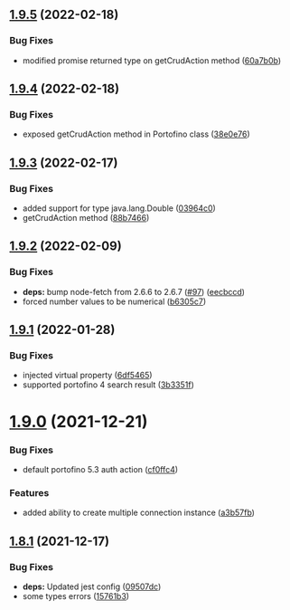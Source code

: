 ## [1.9.5](https://github.com/ManyDesigns/portofino-js/compare/v1.9.4...v1.9.5) (2022-02-18)


### Bug Fixes

* modified promise returned type on getCrudAction method ([60a7b0b](https://github.com/ManyDesigns/portofino-js/commit/60a7b0b7d55b7631ab04b2c8e284557f277f80b3))

## [1.9.4](https://github.com/ManyDesigns/portofino-js/compare/v1.9.3...v1.9.4) (2022-02-18)


### Bug Fixes

* exposed getCrudAction method in Portofino class ([38e0e76](https://github.com/ManyDesigns/portofino-js/commit/38e0e76e7fce71a434439a0383d23e16b2429209))

## [1.9.3](https://github.com/ManyDesigns/portofino-js/compare/v1.9.2...v1.9.3) (2022-02-17)


### Bug Fixes

* added support for type java.lang.Double ([03964c0](https://github.com/ManyDesigns/portofino-js/commit/03964c051144726489dcc2e7fb89391e643f5d98))
* getCrudAction method ([88b7466](https://github.com/ManyDesigns/portofino-js/commit/88b74664bd9cc81814392cc96529a777e48f73b4))

## [1.9.2](https://github.com/ManyDesigns/portofino-js/compare/v1.9.1...v1.9.2) (2022-02-09)


### Bug Fixes

* **deps:** bump node-fetch from 2.6.6 to 2.6.7 ([#97](https://github.com/ManyDesigns/portofino-js/issues/97)) ([eecbccd](https://github.com/ManyDesigns/portofino-js/commit/eecbccd219df635935f7d53c8f3b821afe6ec95b))
* forced number values to be numerical ([b6305c7](https://github.com/ManyDesigns/portofino-js/commit/b6305c7e8438151e28b74b5acfd379d3ea4b3027))

## [1.9.1](https://github.com/ManyDesigns/portofino-js/compare/v1.9.0...v1.9.1) (2022-01-28)


### Bug Fixes

* injected virtual property ([6df5465](https://github.com/ManyDesigns/portofino-js/commit/6df5465bcb967491d49f47f043969282fe2f725b))
* supported portofino 4 search result ([3b3351f](https://github.com/ManyDesigns/portofino-js/commit/3b3351f84a413b8419b77ec86513e94362a20a27))

# [1.9.0](https://github.com/ManyDesigns/portofino-js/compare/v1.8.1...v1.9.0) (2021-12-21)


### Bug Fixes

* default portofino 5.3 auth action ([cf0ffc4](https://github.com/ManyDesigns/portofino-js/commit/cf0ffc4148d4beedaa5d8bb40cc8dc66bf911997))


### Features

* added ability to create multiple connection instance ([a3b57fb](https://github.com/ManyDesigns/portofino-js/commit/a3b57fb8d10639709a0953dc80041d3b2eb93539))

## [1.8.1](https://github.com/ManyDesigns/portofino-js/compare/v1.8.0...v1.8.1) (2021-12-17)


### Bug Fixes

* **deps:** Updated jest config ([09507dc](https://github.com/ManyDesigns/portofino-js/commit/09507dc628b7edb2fef4266583fdb64f597066f7))
* some types errors ([15761b3](https://github.com/ManyDesigns/portofino-js/commit/15761b3e4bd237f1db6cb8231f5ae21c2e6ba855))
